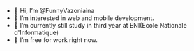 - 👋 Hi, I’m @FunnyVazoniaina
- 👀 I’m interested in web and mobile development.
- 🌱 I’m currently still study in third year at ENI(Ecole Nationale d'Informatique)
- 💞️ I’m free for work right now.

<!---
FunnyVazoniaina/FunnyVazoniaina is a ✨ special ✨ repository because its `README.md` (this file) appears on your GitHub profile.
You can click the Preview link to take a look at your changes.
--->
